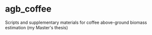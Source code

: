 # agb_coffee
Scripts and supplementary materials for coffee above-ground biomass estimation (my Master's thesis)
